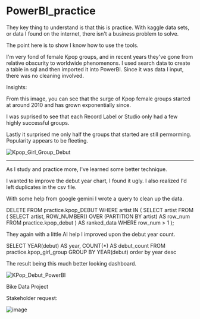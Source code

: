 # PowerBI_practice

They key thing to understand is that this is practice.  With kaggle data sets, or data I found on the internet, there isn't a business problem to solve.  

The point here is to show I know how to use the tools.


I'm very fond of female Kpop groups, and in recent years they've gone from relative obscurity to worldwide phenomenons. I used search data to create a table in sql and then imported it into PowerBI.  Since it was data I input, there was no cleaning involved.

Insights:

From this image, you can see that the surge of Kpop female groups started at around 2010 and has grown exponentially since.

I was suprised to see that each Record Label or Studio only had a few highly successful groups.

Lastly it surprised me only half the groups that started are still permorming. Popularity appears to be fleeting.

![Kpop_Girl_Group_Debut](https://github.com/BradleyColson/PowerBI_practice/assets/132014177/a7d5bdf6-87eb-494d-b85f-04207494dcbb)

****

As I study and practice more, I've learned some better technique.

I wanted to improve the debut year chart, I found it ugly. I also realized I'd left duplicates in the csv file.

With some help from google gemini I wrote a query to clean up the data.

DELETE FROM practice.kpop_DEBUT
WHERE artist IN (
  SELECT artist
  FROM (
    SELECT artist, ROW_NUMBER() OVER (PARTITION BY artist) AS row_num
    FROM practice.kpop_debut
  ) AS ranked_data
  WHERE row_num > 1
);

They again with a little AI help I improved upon the debut year count.

SELECT YEAR(debut) AS year, COUNT(*) AS debut_count
FROM practice.kpop_girl_group
GROUP BY YEAR(debut)
order by year desc

The result being this much better looking dashboard.

![KPop_Debut_PowerBI](https://github.com/BradleyColson/PowerBI_practice/assets/132014177/1f0c94dd-3bf4-48d5-9010-59c0b04083ef)

Bike Data Project

Stakeholder request:

![image](https://github.com/BradleyColson/PowerBI_practice/assets/132014177/c2ece381-9329-48b5-917a-0918fe25a94a)
